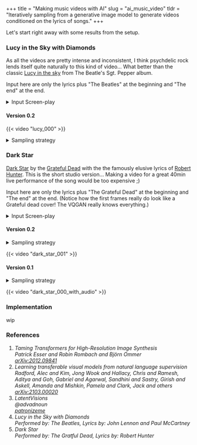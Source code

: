 +++
title = "Making music videos with AI"
slug = "ai_music_video"
tldr =  "Iteratively sampling from a generative image model to generate videos conditioned on the lyrics of songs."
+++

Let's start right away with some results from the setup.

### Lucy in the Sky with Diamonds

As all the videos are pretty intense and inconsistent, I think psychdelic rock lends itself quite naturally to this kind of video… What better than the
classic [Lucy in the sky](https://en.wikipedia.org/wiki/Lucy_in_the_Sky_with_Diamonds) from The Beatle's Sgt. Pepper album.

Input here are only the lyrics plus "The Beatles" at the beginning and "The end" at the end. 

<details>
  <summary>Input Screen-play</summary>
  <pre>"The Beatles",0 
"Picture yourself in a boat on a river",6
"With tangerine trees and marmalade skies",11.6
"Somebody calls you, you answer quite slowly",18.7
"A girl with kaleidoscope eyes",24
"Cellophane flowers of yellow and green",32.2
"Towering over your head",37.5
"Look for the girl with the sun in her eyes",42.6
"And she's gone",46.7
"Lucy in the sky with diamonds",50
"Lucy in the sky with diamonds",55
"Lucy in the sky with diamonds, ahh",60
"ahhhhhh",66
"Follow her down to a bridge by a fountain",68.4
"Where rocking horse people eat marshmallow pies",73.6
"Everyone smiles as you drift past the flowers",80.4
"That grow so incredibly high",85.5
"Newspaper taxis appear on the shore",93.4
"Waiting to take you away",98
"Climb in the back with your head in the clouds",103.3
"And you're gone",107
"Lucy in the sky with diamonds",110
"Lucy in the sky with diamonds",115
"Lucy in the sky with diamonds, ahh",120
"ahhhhhh",125
"Picture yourself on a train in a station",129
"With plasticine porters with looking glass ties",134.2
"Suddenly someone is there at the turnstile",141
"The girl with kaleidoscope eyes",146
"Lucy in the sky with diamonds",154
"Lucy in the sky with diamonds",159
"Lucy in the sky with diamonds, ahh",164
"ahhhhh",168.3
"Lucy in the sky with diamonds",173.5
"Lucy in the sky with diamonds",178.5
"Lucy in the sky with diamonds, ahh",183.5
"ahhhhhhhh",188.3
"The End",209</pre>
</details>

#### Version 0.2

{{< video "lucy_000" >}}

<details>
    <summary>Sampling strategy</summary>
<pre>
- Sampled keyframes from VQGAN at 15FPS
- 100 sampling iterations per keyframe
- Interpolation between keyframe latents in latent space at 60FPS
</pre>
</details>

### Dark Star

[Dark Star](https://en.wikipedia.org/wiki/Dark_Star_(song)) by the [Grateful Dead](https://en.wikipedia.org/wiki/Grateful_Dead) with the the famously elusive lyrics of [Robert Hunter](https://en.wikipedia.org/wiki/Robert_Hunter_(lyricist)). This is the
short studio version… Making a video for a great 40min live performance of the song would be too expensive ;)

Input here are only the lyrics plus "The Grateful Dead" at the beginning and "The end" at the end. (Notice how the first frames really do look like a Grateful dead cover! The VQGAN really knows everything.)

<details>
    <summary>Input Screen-play</summary>
    <pre>"The Grateful dead", 0.0
"Dark star crashes", 14.8
"Pouring its light Into ashes", 19.7
"Reason tatters", 25
"The forces tear loose From the axis", 30
"Searchlight casting", 35.3
"For faults in the Clouds of delusion", 40.1
"Shall we go", 45.5
"You and I While we can?", 48.7
"Through The transitive nightfall Of diamonds", 56
"Mirror shatters", 80.1
"In formless reflections Of matter", 84.8
"Glass hand dissolving To ice petal flowers Revolving", 90
"Lady in velvet Recedes In the nights of goodbye", 100.6
"Shall we go", 110.6
"You and I While we can?", 113.4
"Through The transitive nightfall Of diamonds", 120
"The End", 150</pre>
</details>

#### Version 0.2
<details>
    <summary>Sampling strategy</summary>
<pre>
- Sampled keyframes from VQGAN at 15FPS
- 100 sampling iterations per keyframe
- Interpolation between keyframe latents in latent space at 60FPS
</pre>
</details>

{{< video "dark_star_001" >}}

#### Version 0.1
<details>
    <summary>Sampling strategy</summary>
<pre>
- Sampled keyframes from VQGAN at 15FPS
- 100 sampling iterations per keyframe
- Interpolation to 30FPS with ffmpeg 
</pre>
</details>

{{< video "dark_star_000_with_audio" >}}

### Implementation

wip

### References
<ol class="references">
    <li>
        <cite id="esser2020taming">
            <span class="title">Taming Transformers for High-Resolution Image Synthesis</span>
            <br>
            <span>Patrick Esser and Robin Rombach and Björn Ommer</span>
            <br>
            <a href="https://arxiv.org/abs/2012.09841">arXiv:2012.09841</a>
        </cite>
    </li>
    <li>
        <cite id="radford2021learning">
            <span class="title">Learning transferable visual models from natural language supervision</span>
            <br>
            <span>Radford, Alec and Kim, Jong Wook and Hallacy, Chris and Ramesh, Aditya and Goh, Gabriel and Agarwal, Sandhini and Sastry, Girish and Askell, Amanda and Mishkin, Pamela and Clark, Jack and others</span>
            <br>
            <a href="https://arxiv.org/abs/2103.00020">arXiv:2103.00020</a>
        </cite>
    </li>
    <li>
        <cite id="advadnoun">
            <span class="title">LatentVisions</span>
            <br>
            <span>@advadnoun</span>
            <br>
            <a href="https://www.patreon.com/patronizeme/">patronizeme</a>
        </cite>
    </li>
    <li>
        <cite id="beatles1967lucy">
            <span class="title">Lucy in the Sky with Diamonds</span>
            <br>
            <span><i>Performed by:</i> The Beatles, <i>Lyrics by:</i> John Lennon and Paul McCartney</span>
        </cite>
    </li>
    <li>
        <cite id="dead1968dark">
            <span class="title">Dark Star</span>
            <br>
            <span><i>Performed by:</i> The Gratful Dead, <i>Lyrics by:</i> Robert Hunter</span>
        </cite>
    </li>
</ol>

